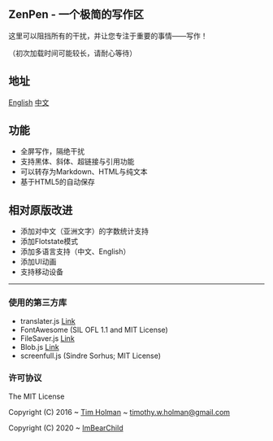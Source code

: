 ## ZenPen - 一个极简的写作区

这里可以阻挡所有的干扰，并让您专注于重要的事情——写作！

（初次加载时间可能较长，请耐心等待）

## 地址

[English](https://imbearchild.github.io/ZenPen/index.html?lang=en) 
[中文](https://imbearchild.github.io/ZenPen/index.html?lang=cn) 

## 功能

* 全屏写作，隔绝干扰
* 支持黑体、斜体、超链接与引用功能
* 可以转存为Markdown、HTML与纯文本
* 基于HTML5的自动保存

## 相对原版改进 

* 添加对中文（亚洲文字）的字数统计支持
* 添加Flotstate模式
* 添加多语言支持（中文、English）
* 添加UI动画
* 支持移动设备

---------

### 使用的第三方库

* translater.js [Link](https://github.com/jaywcjlove/translater.js)
* FontAwesome (SIL OFL 1.1 and MIT License)
* FileSaver.js [Link](http://purl.eligrey.com/github/FileSaver.js/blob/master/FileSaver.js)
* Blob.js [Link](http://purl.eligrey.com/github/Blob.js/blob/master/Blob.js)
* screenfull.js (Sindre Sorhus; MIT License)


### 许可协议

The MIT License

Copyright (C) 2016 ~ [Tim Holman](http://tholman.com) ~ timothy.w.holman@gmail.com

Copyright (C) 2020 ~ [ImBearChild](https://github.com/ImBearChild/) 
